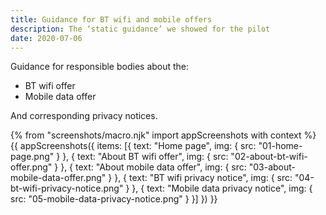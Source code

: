 ```yaml
---
title: Guidance for BT wifi and mobile offers
description: The ‘static guidance’ we showed for the pilot
date: 2020-07-06
---
```


Guidance for responsible bodies about the:

- BT wifi offer
- Mobile data offer

And corresponding privacy notices.

{% from "screenshots/macro.njk" import appScreenshots with context %}
{{ appScreenshots({
  items: [{
      text: "Home page",
      img: { src: "01-home-page.png" }
    }, {
      text: "About BT wifi offer",
      img: { src: "02-about-bt-wifi-offer.png" }
    }, {
      text: "About mobile data offer",
      img: { src: "03-about-mobile-data-offer.png" }
    }, {
      text: "BT wifi privacy notice",
      img: { src: "04-bt-wifi-privacy-notice.png" }
    }, {
      text: "Mobile data privacy notice",
      img: { src: "05-mobile-data-privacy-notice.png" }
    }]
}) }}
